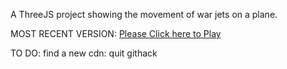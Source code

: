 A ThreeJS project showing the movement of war jets on a plane.

MOST RECENT VERSION: [Please Click here to Play](https://rawcdn.githack.com/alperenbutun/free-time-project/8e14023/index.html)

TO DO: find a new cdn: quit githack
